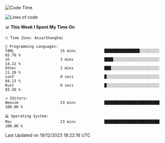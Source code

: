 <!--START_SECTION:waka-->
![Code Time](http://img.shields.io/badge/Code%20Time-1%2C765%20hrs%2046%20mins-blue)

![Lines of code](https://img.shields.io/badge/From%20Hello%20World%20I%27ve%20Written-285.1%20thousand%20lines%20of%20code-blue)

📊 **This Week I Spent My Time On** 

```text
🕑︎ Time Zone: Asia/Shanghai

💬 Programming Languages: 
YAML                     15 mins             ████████████████░░░░░░░░░   65.76 % 
sh                       3 mins              ████░░░░░░░░░░░░░░░░░░░░░   14.22 % 
Other                    2 mins              ███░░░░░░░░░░░░░░░░░░░░░░   11.20 % 
conf                     0 secs              █░░░░░░░░░░░░░░░░░░░░░░░░   04.13 % 
Rust                     0 secs              █░░░░░░░░░░░░░░░░░░░░░░░░   03.50 % 

🔥 Editors: 
Neovim                   23 mins             █████████████████████████   100.00 % 

💻 Operating System: 
Mac                      23 mins             █████████████████████████   100.00 % 
```


 Last Updated on 19/12/2023 18:22:16 UTC
<!--END_SECTION:waka-->
